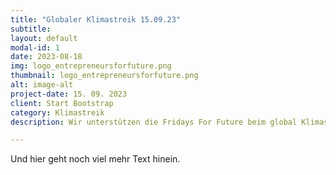 ```yaml
---
title: "Globaler Klimastreik 15.09.23"
subtitle: 
layout: default
modal-id: 1
date: 2023-08-18
img: logo_entrepreneursforfuture.png
thumbnail: logo_entrepreneursforfuture.png
alt: image-alt
project-date: 15. 09. 2023
client: Start Bootstrap
category: Klimastreik
description: Wir unterstützen die Fridays For Future beim global Klimastreik!  

---
```

Und hier geht noch viel mehr Text hinein.
